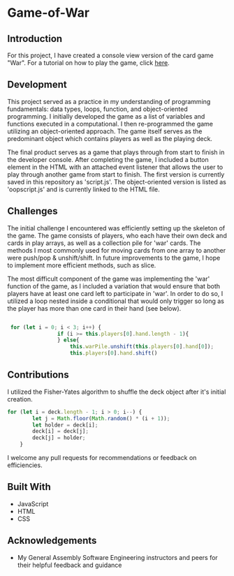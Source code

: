 # Game-of-War

## Introduction

For this project, I have created a console view version of the card game "War". For a tutorial on how to play the game, click [here](https://www.youtube.com/watch?v=23QQ1Hz2-jY).

## Development

This project served as a practice in my understanding of programming fundamentals: data types, loops, function, and object-oriented programming. I initially developed the game as a list of variables and functions executed in a computational. I then re-programmed the game utilizing an object-oriented approach. The game itself serves as the predominant object which contains players as well as the playing deck.

The final product serves as a game that plays through from start to finish in the developer console. After completing the game, I included a button element in the HTML with an attached event listener that allows the user to play through another game from start to finish. The first version is currently saved in this repository as 'script.js'. The object-oriented version is listed as 'oopscript.js' and is currently linked to the HTML file.

## Challenges

The initial challenge I encountered was efficiently setting up the skeleton of the game. The game consists of players, who each have their own deck and cards in play arrays, as well as a collection pile for 'war' cards. The methods I most commonly used for moving cards from one array to another were push/pop & unshift/shift. In future improvements to the game, I hope to implement more efficient methods, such as slice.

The most difficult component of the game was implementing the 'war' function of the game, as I included a variation that would ensure that both players have at least one card left to participate in 'war'. In order to do so, I utilized a loop nested inside a conditional that would only trigger so long as the player has more than one card in their hand (see below).

```Javascript

 for (let i = 0; i < 3; i++) {
                if (i >= this.players[0].hand.length - 1){
                } else{
                    this.warPile.unshift(this.players[0].hand[0]);
                    this.players[0].hand.shift()

```

## Contributions

I utilized the Fisher-Yates algorithm to shuffle the deck object after it's initial creation.

```Javascript
for (let i = deck.length - 1; i > 0; i--) {
        let j = Math.floor(Math.random() * (i + 1));
        let holder = deck[i];
        deck[i] = deck[j];
        deck[j] = holder;
    }
```

I welcome any pull requests for recommendations or feedback on efficiencies.

## Built With

* JavaScript
* HTML
* CSS

## Acknowledgements

* My General Assembly Software Engineering instructors and peers for their helpful feedback and guidance